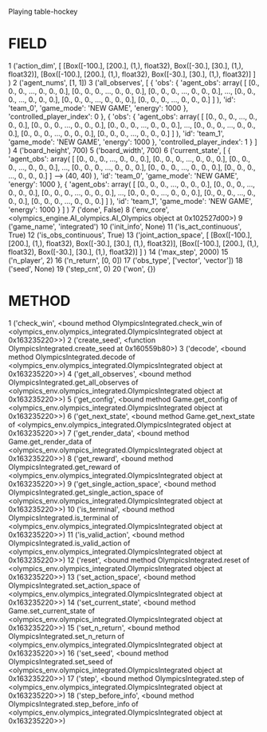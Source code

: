 Playing table-hockey

# FIELD
1 ('action_dim', 
       [
              [Box([-100.], [200.], (1,), float32), Box([-30.], [30.], (1,), float32)], 
              [Box([-100.], [200.], (1,), float32), Box([-30.], [30.], (1,), float32)]
       ]
)
2 ('agent_nums', [1, 1])
3 ('all_observes', 
       [
              {
                     'obs': {
                            'agent_obs': array(
                                   [
                                          [0., 0., 0., ..., 0., 0., 0.],
                                          [0., 0., 0., ..., 0., 0., 0.],
                                          [0., 0., 0., ..., 0., 0., 0.],
                                          ...,
                                          [0., 0., 0., ..., 0., 0., 0.],
                                          [0., 0., 0., ..., 0., 0., 0.],
                                          [0., 0., 0., ..., 0., 0., 0.]
                                   ]
                            ), 
                            'id': 'team_0', 
                            'game_mode': 'NEW GAME', 
                            'energy': 1000
                     }, 
                     'controlled_player_index': 0
              }, 
              {
                     'obs': {
                            'agent_obs': array(
                                   [
                                          [0., 0., 0., ..., 0., 0., 0.],
                                          [0., 0., 0., ..., 0., 0., 0.],
                                          [0., 0., 0., ..., 0., 0., 0.],
                                          ...,
                                          [0., 0., 0., ..., 0., 0., 0.],
                                          [0., 0., 0., ..., 0., 0., 0.],
                                          [0., 0., 0., ..., 0., 0., 0.]
                                   ]
                            ), 
                            'id': 'team_1', 
                            'game_mode': 'NEW GAME', 
                            'energy': 1000
                     }, 
                     'controlled_player_index': 1
              }
       ]
)
4 ('board_height', 700)
5 ('board_width', 700)
6 ('current_state', 
       [
              {
                     'agent_obs': array(
                            [
                                   [0., 0., 0., ..., 0., 0., 0.],
                                   [0., 0., 0., ..., 0., 0., 0.],
                                   [0., 0., 0., ..., 0., 0., 0.],
                                   ...,
                                   [0., 0., 0., ..., 0., 0., 0.],
                                   [0., 0., 0., ..., 0., 0., 0.],
                                   [0., 0., 0., ..., 0., 0., 0.]
                            ] --> (40, 40)
                     ), 
                     'id': 'team_0', 
                     'game_mode': 'NEW GAME', 
                     'energy': 1000
              }, 
              {
                     'agent_obs': array(
                            [
                                   [0., 0., 0., ..., 0., 0., 0.],
                                   [0., 0., 0., ..., 0., 0., 0.],
                                   [0., 0., 0., ..., 0., 0., 0.],
                                   ...,
                                   [0., 0., 0., ..., 0., 0., 0.],
                                   [0., 0., 0., ..., 0., 0., 0.],
                                   [0., 0., 0., ..., 0., 0., 0.]
                            ]
                     ), 
                     'id': 'team_1', 
                     'game_mode': 'NEW GAME', 
                     'energy': 1000
              }
       ]
)
7 ('done', False)
8 ('env_core', <olympics_engine.AI_olympics.AI_Olympics object at 0x102527d00>)
9 ('game_name', 'integrated')
10 ('init_info', None)
11 ('is_act_continuous', True)
12 ('is_obs_continuous', True)
13 ('joint_action_space', 
       [
              [Box([-100.], [200.], (1,), float32), Box([-30.], [30.], (1,), float32)], 
              [Box([-100.], [200.], (1,), float32), Box([-30.], [30.], (1,), float32)]
       ]
)
14 ('max_step', 2000)
15 ('n_player', 2)
16 ('n_return', [0, 0])
17 ('obs_type', ['vector', 'vector'])
18 ('seed', None)
19 ('step_cnt', 0)
20 ('won', {})


# METHOD
1 ('check_win', <bound method OlympicsIntegrated.check_win of <olympics_env.olympics_integrated.OlympicsIntegrated object at 0x163235220>>)
2 ('create_seed', <function OlympicsIntegrated.create_seed at 0x160559b80>)
3 ('decode', <bound method OlympicsIntegrated.decode of <olympics_env.olympics_integrated.OlympicsIntegrated object at 0x163235220>>)
4 ('get_all_observes', <bound method OlympicsIntegrated.get_all_observes of <olympics_env.olympics_integrated.OlympicsIntegrated object at 0x163235220>>)
5 ('get_config', <bound method Game.get_config of <olympics_env.olympics_integrated.OlympicsIntegrated object at 0x163235220>>)
6 ('get_next_state', <bound method Game.get_next_state of <olympics_env.olympics_integrated.OlympicsIntegrated object at 0x163235220>>)
7 ('get_render_data', <bound method Game.get_render_data of <olympics_env.olympics_integrated.OlympicsIntegrated object at 0x163235220>>)
8 ('get_reward', <bound method OlympicsIntegrated.get_reward of <olympics_env.olympics_integrated.OlympicsIntegrated object at 0x163235220>>)
9 ('get_single_action_space', <bound method OlympicsIntegrated.get_single_action_space of <olympics_env.olympics_integrated.OlympicsIntegrated object at 0x163235220>>)
10 ('is_terminal', <bound method OlympicsIntegrated.is_terminal of <olympics_env.olympics_integrated.OlympicsIntegrated object at 0x163235220>>)
11 ('is_valid_action', <bound method OlympicsIntegrated.is_valid_action of <olympics_env.olympics_integrated.OlympicsIntegrated object at 0x163235220>>)
12 ('reset', <bound method OlympicsIntegrated.reset of <olympics_env.olympics_integrated.OlympicsIntegrated object at 0x163235220>>)
13 ('set_action_space', <bound method OlympicsIntegrated.set_action_space of <olympics_env.olympics_integrated.OlympicsIntegrated object at 0x163235220>>)
14 ('set_current_state', <bound method Game.set_current_state of <olympics_env.olympics_integrated.OlympicsIntegrated object at 0x163235220>>)
15 ('set_n_return', <bound method OlympicsIntegrated.set_n_return of <olympics_env.olympics_integrated.OlympicsIntegrated object at 0x163235220>>)
16 ('set_seed', <bound method OlympicsIntegrated.set_seed of <olympics_env.olympics_integrated.OlympicsIntegrated object at 0x163235220>>)
17 ('step', <bound method OlympicsIntegrated.step of <olympics_env.olympics_integrated.OlympicsIntegrated object at 0x163235220>>)
18 ('step_before_info', <bound method OlympicsIntegrated.step_before_info of <olympics_env.olympics_integrated.OlympicsIntegrated object at 0x163235220>>)